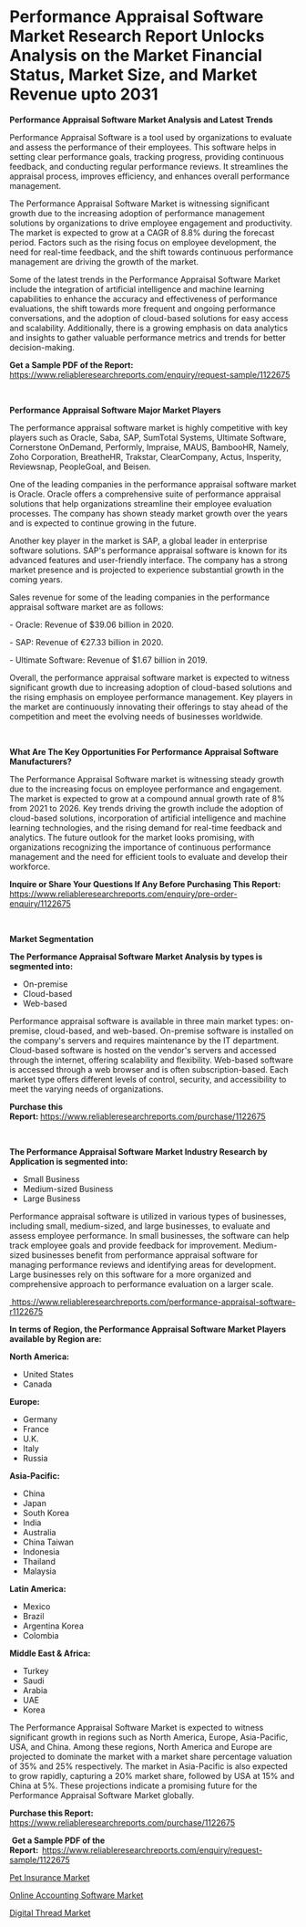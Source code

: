 <p><h1>Performance Appraisal Software Market Research Report Unlocks Analysis on the Market Financial Status, Market Size, and Market Revenue upto 2031</h1></p><p><strong>Performance Appraisal Software Market Analysis and Latest Trends</strong></p>
<p><p>Performance Appraisal Software is a tool used by organizations to evaluate and assess the performance of their employees. This software helps in setting clear performance goals, tracking progress, providing continuous feedback, and conducting regular performance reviews. It streamlines the appraisal process, improves efficiency, and enhances overall performance management.</p><p>The Performance Appraisal Software Market is witnessing significant growth due to the increasing adoption of performance management solutions by organizations to drive employee engagement and productivity. The market is expected to grow at a CAGR of 8.8% during the forecast period. Factors such as the rising focus on employee development, the need for real-time feedback, and the shift towards continuous performance management are driving the growth of the market.</p><p>Some of the latest trends in the Performance Appraisal Software Market include the integration of artificial intelligence and machine learning capabilities to enhance the accuracy and effectiveness of performance evaluations, the shift towards more frequent and ongoing performance conversations, and the adoption of cloud-based solutions for easy access and scalability. Additionally, there is a growing emphasis on data analytics and insights to gather valuable performance metrics and trends for better decision-making.</p></p>
<p><strong>Get a Sample PDF of the Report:&nbsp;</strong> <a href="https://www.reliableresearchreports.com/enquiry/request-sample/1122675">https://www.reliableresearchreports.com/enquiry/request-sample/1122675</a></p>
<p>&nbsp;</p>
<p><strong>Performance Appraisal Software Major Market Players</strong></p>
<p><p>The performance appraisal software market is highly competitive with key players such as Oracle, Saba, SAP, SumTotal Systems, Ultimate Software, Cornerstone OnDemand, Performly, Impraise, MAUS, BambooHR, Namely, Zoho Corporation, BreatheHR, Trakstar, ClearCompany, Actus, Insperity, Reviewsnap, PeopleGoal, and Beisen.</p><p>One of the leading companies in the performance appraisal software market is Oracle. Oracle offers a comprehensive suite of performance appraisal solutions that help organizations streamline their employee evaluation processes. The company has shown steady market growth over the years and is expected to continue growing in the future.</p><p>Another key player in the market is SAP, a global leader in enterprise software solutions. SAP's performance appraisal software is known for its advanced features and user-friendly interface. The company has a strong market presence and is projected to experience substantial growth in the coming years.</p><p>Sales revenue for some of the leading companies in the performance appraisal software market are as follows:</p><p>- Oracle: Revenue of $39.06 billion in 2020.</p><p>- SAP: Revenue of €27.33 billion in 2020.</p><p>- Ultimate Software: Revenue of $1.67 billion in 2019.</p><p>Overall, the performance appraisal software market is expected to witness significant growth due to increasing adoption of cloud-based solutions and the rising emphasis on employee performance management. Key players in the market are continuously innovating their offerings to stay ahead of the competition and meet the evolving needs of businesses worldwide.</p></p>
<p>&nbsp;</p>
<p><strong>What Are The Key Opportunities For Performance Appraisal Software Manufacturers?</strong></p>
<p><p>The Performance Appraisal Software market is witnessing steady growth due to the increasing focus on employee performance and engagement. The market is expected to grow at a compound annual growth rate of 8% from 2021 to 2026. Key trends driving the growth include the adoption of cloud-based solutions, incorporation of artificial intelligence and machine learning technologies, and the rising demand for real-time feedback and analytics. The future outlook for the market looks promising, with organizations recognizing the importance of continuous performance management and the need for efficient tools to evaluate and develop their workforce.</p></p>
<p><strong>Inquire or Share Your Questions If Any Before Purchasing This Report:</strong> <a href="https://www.reliableresearchreports.com/enquiry/pre-order-enquiry/1122675">https://www.reliableresearchreports.com/enquiry/pre-order-enquiry/1122675</a></p>
<p>&nbsp;</p>
<p><strong>Market Segmentation</strong></p>
<p><strong>The Performance Appraisal Software Market Analysis by types is segmented into:</strong></p>
<p><ul><li>On-premise</li><li>Cloud-based</li><li>Web-based</li></ul></p>
<p><p>Performance appraisal software is available in three main market types: on-premise, cloud-based, and web-based. On-premise software is installed on the company's servers and requires maintenance by the IT department. Cloud-based software is hosted on the vendor's servers and accessed through the internet, offering scalability and flexibility. Web-based software is accessed through a web browser and is often subscription-based. Each market type offers different levels of control, security, and accessibility to meet the varying needs of organizations.</p></p>
<p><strong>Purchase this Report:&nbsp;</strong><a href="https://www.reliableresearchreports.com/purchase/1122675">https://www.reliableresearchreports.com/purchase/1122675</a></p>
<p>&nbsp;</p>
<p><strong>The Performance Appraisal Software Market Industry Research by Application is segmented into:</strong></p>
<p><ul><li>Small Business</li><li>Medium-sized Business</li><li>Large Business</li></ul></p>
<p><p>Performance appraisal software is utilized in various types of businesses, including small, medium-sized, and large businesses, to evaluate and assess employee performance. In small businesses, the software can help track employee goals and provide feedback for improvement. Medium-sized businesses benefit from performance appraisal software for managing performance reviews and identifying areas for development. Large businesses rely on this software for a more organized and comprehensive approach to performance evaluation on a larger scale.</p></p>
<p><a href="https://www.reliableresearchreports.com/performance-appraisal-software-r1122675">&nbsp;https://www.reliableresearchreports.com/performance-appraisal-software-r1122675</a></p>
<p><strong>In terms of Region, the Performance Appraisal Software Market Players available by Region are:</strong></p>
<p>
    <p> <strong> North America: </strong>
        <ul>
            <li>United States</li>
            <li>Canada</li>
        </ul>
        </p> 
    <p> <strong> Europe: </strong>
        <ul>
            <li>Germany</li>
            <li>France</li>
            <li>U.K.</li>
            <li>Italy</li>
            <li>Russia</li>
        </ul>
        </p> 
    <p> <strong> Asia-Pacific: </strong>
        <ul>
            <li>China</li>
            <li>Japan</li>
            <li>South Korea</li>
            <li>India</li>
            <li>Australia</li>
            <li>China Taiwan</li>
            <li>Indonesia</li>
            <li>Thailand</li>
            <li>Malaysia</li>
        </ul>
        </p> 
    <p> <strong> Latin America: </strong>
        <ul>
            <li>Mexico</li>
            <li>Brazil</li>
            <li>Argentina Korea</li>
            <li>Colombia</li>
        </ul>
        </p> 
    <p> <strong> Middle East & Africa: </strong>
        <ul>
            <li>Turkey</li>
            <li>Saudi</li>
            <li>Arabia</li>
            <li>UAE</li>
            <li>Korea</li>
        </ul>
    </p>
    </p>
<p><p>The Performance Appraisal Software Market is expected to witness significant growth in regions such as North America, Europe, Asia-Pacific, USA, and China. Among these regions, North America and Europe are projected to dominate the market with a market share percentage valuation of 35% and 25% respectively. The market in Asia-Pacific is also expected to grow rapidly, capturing a 20% market share, followed by USA at 15% and China at 5%. These projections indicate a promising future for the Performance Appraisal Software Market globally.</p></p>
<p><strong>Purchase this Report: </strong><a href="https://www.reliableresearchreports.com/purchase/1122675">https://www.reliableresearchreports.com/purchase/1122675</a></p>
<p>&nbsp;<strong>Get a Sample PDF of the Report:&nbsp;&nbsp;</strong><a href="https://www.reliableresearchreports.com/enquiry/request-sample/1122675">https://www.reliableresearchreports.com/enquiry/request-sample/1122675</a></p>
<p><strong></strong></p>
<p><p><a href="https://github.com/barbarakss89/Market-Research-Report-List-1/blob/main/pet-insurance-market.md">Pet Insurance Market</a></p><p><a href="https://github.com/gamblestampleyjenny50m5sl6/Market-Research-Report-List-2/blob/main/online-accounting-software-market.md">Online Accounting Software Market</a></p><p><a href="https://github.com/nicholepatriciadoylenwnrjr0/Market-Research-Report-List-2/blob/main/digital-thread-market.md">Digital Thread Market</a></p></p>
